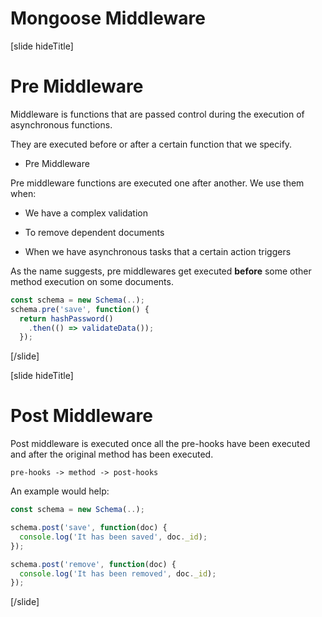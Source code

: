 # Mongoose Middleware

[slide hideTitle]

# Pre Middleware

Middleware is functions that are passed control during the execution of asynchronous functions.

They are executed before or after a certain function that we specify.

- Pre Middleware

Pre middleware functions are executed one after another. We use them when:

- We have a complex validation

- To remove dependent documents

- When we have asynchronous tasks that a certain action triggers

As the name suggests, pre middlewares get executed **before** some other method execution on some documents.

``` js
const schema = new Schema(..);
schema.pre('save', function() { 
  return hashPassword()
    .then(() => validateData());
  });
```


[/slide]


[slide hideTitle]

# Post Middleware

Post middleware is executed once all the pre-hooks have been executed and after the original method has been executed.


`pre-hooks -> method -> post-hooks`


An example would help:

``` js
const schema = new Schema(..);

schema.post('save', function(doc) { 
  console.log('It has been saved', doc._id); 
}); 

schema.post('remove', function(doc) { 
  console.log('It has been removed', doc._id); 
});
```

[/slide]